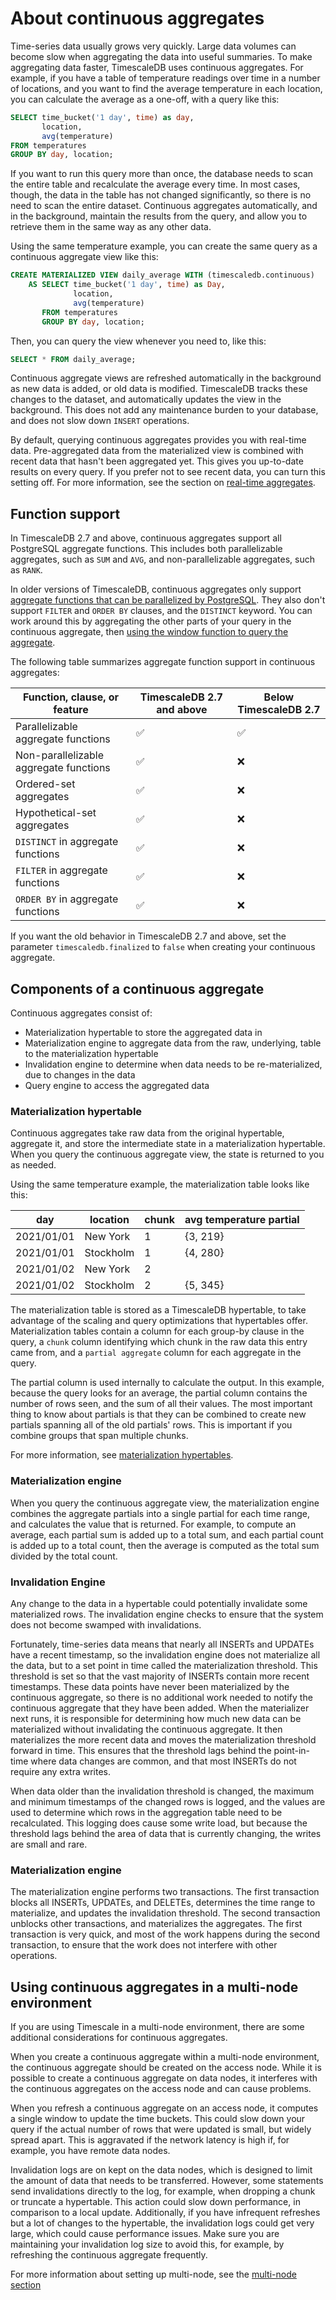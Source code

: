 # About continuous aggregates
Time-series data usually grows very quickly. Large data volumes can become slow
when aggregating the data into useful summaries. To make aggregating data
faster, TimescaleDB uses continuous aggregates. For example, if you have a table
of temperature readings over time in a number of locations, and you want to find
the average temperature in each location, you can calculate the average as a
one-off, with a query like this:

```sql
SELECT time_bucket('1 day', time) as day,
       location,
       avg(temperature)
FROM temperatures
GROUP BY day, location;
```

If you want to run this query more than once, the database needs to scan the
entire table and recalculate the average every time. In most cases, though, the
data in the table has not changed significantly, so there is no need to scan the
entire dataset. Continuous aggregates automatically, and in the background,
maintain the results from the query, and allow you to retrieve them in the same
way as any other data.

Using the same temperature example, you can create the same query as a
continuous aggregate view like this:

```sql
CREATE MATERIALIZED VIEW daily_average WITH (timescaledb.continuous)
    AS SELECT time_bucket('1 day', time) as Day,
              location,
              avg(temperature)
       FROM temperatures
       GROUP BY day, location;
```

Then, you can query the view whenever you need to, like this:

```sql
SELECT * FROM daily_average;
```

Continuous aggregate views are refreshed automatically in the background as new
data is added, or old data is modified. TimescaleDB tracks these changes to the
dataset, and automatically updates the view in the background. This does not add
any maintenance burden to your database, and does not slow down `INSERT`
operations.

By default, querying continuous aggregates provides you with real-time data.
Pre-aggregated data from the materialized view is combined with recent data that
hasn't been aggregated yet. This gives you up-to-date results on every query. If
you prefer not to see recent data, you can turn this setting off. For more
information, see the section on [real-time aggregates][real-time-aggs]. 

## Function support
In TimescaleDB 2.7 and above, continuous aggregates support all PostgreSQL
aggregate functions. This includes both parallelizable aggregates, such as `SUM`
and `AVG`, and non-parallelizable aggregates, such as `RANK`.

In older versions of TimescaleDB, continuous aggregates only support
[aggregate functions that can be parallelized by PostgreSQL][postgres-parallel-agg].
They also don't support `FILTER` and `ORDER BY` clauses, and the `DISTINCT` keyword. You can
work around this by aggregating the other parts of your query in the continuous
aggregate, then
[using the window function to query the aggregate][cagg-window-functions].

The following table summarizes aggregate function support in continuous
aggregates:

|Function, clause, or feature|TimescaleDB 2.7 and above|Below TimescaleDB 2.7|
|-|-|-|
|Parallelizable aggregate functions|✅|✅|
|Non-parallelizable aggregate functions|✅|❌|
|Ordered-set aggregates|✅|❌|
|Hypothetical-set aggregates|✅|❌|
|`DISTINCT` in aggregate functions|✅|❌|
|`FILTER` in aggregate functions|✅|❌|
|`ORDER BY` in aggregate functions|✅|❌|


If you want the old behavior in TimescaleDB 2.7 and above, set the parameter
`timescaledb.finalized` to `false` when creating your continuous aggregate.

## Components of a continuous aggregate
Continuous aggregates consist of:
*   Materialization hypertable to store the aggregated data in
*   Materialization engine to aggregate data from the raw, underlying, table to
    the materialization hypertable
*   Invalidation engine to determine when data needs to be re-materialized, due
    to changes in the data
*   Query engine to access the aggregated data

### Materialization hypertable
Continuous aggregates take raw data from the original hypertable, aggregate it,
and store the intermediate state in a materialization hypertable. When you query
the continuous aggregate view, the state is returned to you as needed.

Using the same temperature example, the materialization table looks like this:

|day|location|chunk|avg temperature partial|
|-|-|-|-|
|2021/01/01|New York|1|{3, 219}|
|2021/01/01|Stockholm|1|{4, 280}|
|2021/01/02|New York|2||
|2021/01/02|Stockholm|2|{5, 345}|

The materialization table is stored as a TimescaleDB hypertable, to take
advantage of the scaling and query optimizations that hypertables offer.
Materialization tables contain a column for each group-by clause in the query,
a `chunk` column identifying which chunk in the raw data this entry came from,
and a `partial aggregate` column for each aggregate in the query.

The partial column is used internally to calculate the output. In this example,
because the query looks for an average, the partial column contains the number
of rows seen, and the sum of all their values. The most important thing to know
about partials is that they can be combined to create new partials spanning all
of the old partials' rows. This is important if you combine groups that span
multiple chunks.

For more information, see [materialization hypertables][cagg-mat-hypertables].

### Materialization engine
When you query the continuous aggregate view, the materialization engine
combines the aggregate partials into a single partial for each time range, and
calculates the value that is returned. For example, to compute an average, each
partial sum is added up to a total sum, and each partial count is added up to a
total count, then the average is computed as the total sum divided by the total
count.

### Invalidation Engine
Any change to the data in a hypertable could potentially invalidate some
materialized rows. The invalidation engine checks to ensure that the system does
not become swamped with invalidations.

Fortunately, time-series data means that nearly all INSERTs and UPDATEs have a
recent timestamp, so the invalidation engine does not materialize all the data,
but to a set point in time called the materialization threshold. This threshold
is set so that the vast majority of INSERTs contain more recent timestamps.
These data points have never been materialized by the continuous aggregate, so
there is no additional work needed to notify the continuous aggregate that they
have been added. When the materializer next runs, it is responsible for
determining how much new data can be materialized without invalidating the
continuous aggregate. It then materializes the more recent data and moves the
materialization threshold forward in time. This ensures that the threshold lags
behind the point-in-time where data changes are common, and that most INSERTs do
not require any extra writes.

When data older than the invalidation threshold is changed, the maximum and
minimum timestamps of the changed rows is logged, and the values are used to
determine which rows in the aggregation table need to be recalculated. This
logging does cause some write load, but because the threshold lags behind the
area of data that is currently changing, the writes are small and rare.

### Materialization engine
The materialization engine performs two transactions. The first transaction
blocks all INSERTs, UPDATEs, and DELETEs, determines the time range to
materialize, and updates the invalidation threshold. The second transaction
unblocks other transactions, and materializes the aggregates. The first
transaction is very quick, and most of the work happens during the second
transaction, to ensure that the work does not interfere with other operations.

## Using continuous aggregates in a multi-node environment
If you are using Timescale in a multi-node environment, there are some
additional considerations for continuous aggregates.

When you create a continuous aggregate within a multi-node environment, the
continuous aggregate should be created on the access node. While it is possible
to create a continuous aggregate on data nodes, it interferes with the
continuous aggregates on the access node and can cause problems.

When you refresh a continuous aggregate on an access node, it computes a single
window to update the time buckets. This could slow down your query if the actual
number of rows that were updated is small, but widely spread apart. This is
aggravated if the network latency is high if, for example, you have remote data
nodes.

Invalidation logs are on kept on the data nodes, which is designed to limit the
amount of data that needs to be transferred. However, some statements send
invalidations directly to the log, for example, when dropping a chunk or
truncate a hypertable. This action could slow down performance, in comparison to
a local update. Additionally, if you have infrequent refreshes but a lot of changes to the hypertable, the
invalidation logs could get very large, which could cause performance issues.
Make sure you are maintaining your invalidation log size to avoid this, for example, by refreshing the continuous aggregate frequently.

For more information about setting up multi-node, see the
[multi-node section][multi-node]

[cagg-mat-hypertables]: /how-to-guides/continuous-aggregates/materialized-hypertables
[cagg-window-functions]: /how-to-guides/continuous-aggregates/create-a-continuous-aggregate/#use-continuous-aggregates-with-window-functions
[multi-node]: /how-to-guides/multinode-timescaledb/
[postgres-parallel-agg]: https://www.postgresql.org/docs/current/parallel-plans.html#PARALLEL-AGGREGATION
[real-time-aggs]: /how-to-guides/continuous-aggregates/real-time-aggregates/
[tutorial-caggs]: /getting-started/create-cagg
